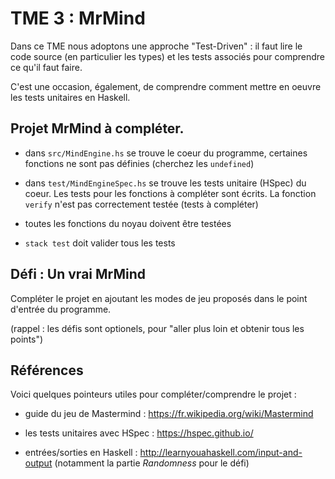 # TME 3 : MrMind

Dans ce TME nous adoptons une approche "Test-Driven" : il faut lire le code
source (en particulier les types) et les tests associés pour comprendre ce qu'il faut faire.

C'est une occasion, également, de comprendre comment mettre en oeuvre les
tests unitaires en Haskell.

## Projet MrMind à compléter.

 - dans `src/MindEngine.hs` se trouve le coeur du programme, certaines fonctions ne sont pas définies 
(cherchez les `undefined`)

 - dans `test/MindEngineSpec.hs` se trouve les tests unitaire (HSpec) du coeur. Les tests pour les fonctions
à compléter sont écrits. La fonction `verify` n'est pas correctement testée (tests à compléter)


- toutes les fonctions du noyau doivent être testées
- `stack test` doit valider tous les tests

## Défi : Un vrai MrMind

Compléter le projet en ajoutant les modes de jeu proposés dans le point d'entrée du programme.

(rappel : les défis sont optionels, pour "aller plus loin et obtenir tous les points")

## Références

Voici quelques pointeurs utiles pour compléter/comprendre le projet :

 - guide du jeu de Mastermind : <https://fr.wikipedia.org/wiki/Mastermind>

 - les tests unitaires avec HSpec : <https://hspec.github.io/>

 - entrées/sorties en Haskell : <http://learnyouahaskell.com/input-and-output>
   (notamment la partie *Randomness* pour le défi)

